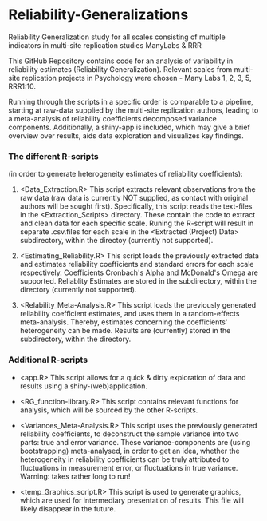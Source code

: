 # Reliability-Generalizations
 Reliability Generalization study for all scales consisting of multiple indicators in multi-site replication studies ManyLabs & RRR



This GitHub Repository contains code for an analysis of variability in reliability estimates (Reliability Generalization). Relevant scales from multi-site replication projects in Psychology were chosen - Many Labs 1, 2, 3, 5, RRR1:10.

Running through the scripts in a specific order is comparable to a pipeline, starting at raw-data supplied by the multi-site replication authors, leading to a meta-analysis of reliability coefficients decomposed variance components. Additionally, a shiny-app is included, which may give a brief overview over results, aids data exploration and visualizes key findings.

### The different R-scripts 
(in order to generate heterogeneity estimates of reliability coefficients):

1. <Data_Extraction.R> 
	This script extracts relevant observations from the raw data (raw data is currently NOT supplied, as contact with original authors will be sought first).
	Specifically, this script reads the text-files in the <Extraction_Scripts> directory. These contain the code to extract and clean data for each specific scale. Runing the R-script will result in separate .csv.files for each scale in the <Extracted (Project) Data> subdirectory, within the <Data> directoy (currently not supported).

2. <Estimating_Reliability.R>
	This script loads the previously extracted data and estimates reliability coefficients and standard errors for each scale respectively. Coefficients Cronbach's Alpha and McDonald's Omega are supported.
	Reliablity Estimates are stored in the <Reliability Estimates> subdirectory, within the <Data> directory (currently not supported).

3. <Relability_Meta-Analysis.R>
	This script loads the previously generated reliability coefficient estimates, and uses them in a random-effects meta-analysis. Thereby, estimates concerning the coefficients' heterogeneity can be made. Results are (currently) stored in the <Shiny Data> subdirectory, within the <Data> directory.


### Additional R-scripts

- <app.R>
	This script allows for a quick & dirty exploration of data and results using a shiny-(web)application.

- <RG_function-library.R>
	This script contains relevant functions for analysis, which will be sourced by the other R-scripts.

- <Variances_Meta-Analysis.R>
	This script uses the previously generated reliability coefficients, to deconstruct the sample variance into two parts: true and error variance. These variance-components are (using bootstrapping) meta-analysed, in order to get an idea, whether the heterogeneity in reliability coefficients can be truly attributed to fluctuations in measurement error, or fluctuations in true variance.
	Warning: takes rather long to run!

- <temp_Graphics_script.R>
	This script is used to generate graphics, which are used for intermediary presentation of results. This file will likely disappear in the future.

